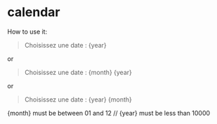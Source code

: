 # calendar

How to use it:

> Choisissez une date : {year}
 
or

> Choisissez une date : {month} {year}

or

> Choisissez une date : {year} {month}

{month} must be between 01 and 12 // {year} must be less than 10000 
